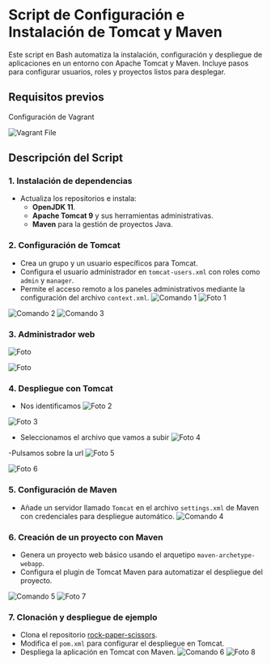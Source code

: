 # Script de Configuración e Instalación de Tomcat y Maven

Este script en Bash automatiza la instalación, configuración y despliegue de aplicaciones en un entorno con Apache Tomcat y Maven. Incluye pasos para configurar usuarios, roles y proyectos listos para desplegar.

## Requisitos previos

Configuración de Vagrant

![Vagrant File](./fotos/vagrantFile.png)

## Descripción del Script

### 1. Instalación de dependencias
- Actualiza los repositorios e instala:
  - **OpenJDK 11**.
  - **Apache Tomcat 9** y sus herramientas administrativas.
  - **Maven** para la gestión de proyectos Java.

### 2. Configuración de Tomcat
- Crea un grupo y un usuario específicos para Tomcat.
- Configura el usuario administrador en `tomcat-users.xml` con roles como `admin` y `manager`.
- Permite el acceso remoto a los paneles administrativos mediante la configuración del archivo `context.xml`.
![Comando 1](./fotos/comando1.png)
![Foto 1](./fotos/tomcat2.png)

![Comando 2](./fotos/comando2.png)
![Comando 3](./fotos/comando3.png)

### 3. Administrador web
![Foto](./fotos/tomcat5.png)

![Foto](./fotos/tomcat6.png)

### 4. Despliegue con Tomcat

- Nos identificamos
![Foto 2](./fotos/tomcat4.png)

![Foto 3](./fotos/tomcat3.png)

- Seleccionamos el archivo que vamos a subir
![Foto 4](./fotos/tomcat7.png)

-Pulsamos sobre la url 
![Foto 5](./fotos/tomcat8.png)

![Foto 6](./fotos/tomcat9.png)



### 5. Configuración de Maven
- Añade un servidor llamado `Tomcat` en el archivo `settings.xml` de Maven con credenciales para despliegue automático.
![Comando 4](./fotos/comando4.png)

### 6. Creación de un proyecto con Maven
- Genera un proyecto web básico usando el arquetipo `maven-archetype-webapp`.
- Configura el plugin de Tomcat Maven para automatizar el despliegue del proyecto.

![Comando 5](./fotos/comando5.png)
![Foto 7](./fotos/tomcat1.png)


### 7. Clonación y despliegue de ejemplo
- Clona el repositorio [rock-paper-scissors](https://github.com/cameronmcnz/rock-paper-scissors).
- Modifica el `pom.xml` para configurar el despliegue en Tomcat.
- Despliega la aplicación en Tomcat con Maven.
![Comando 6](./fotos/comando6.png)
![Foto 8](./fotos/tomcat10.png)



